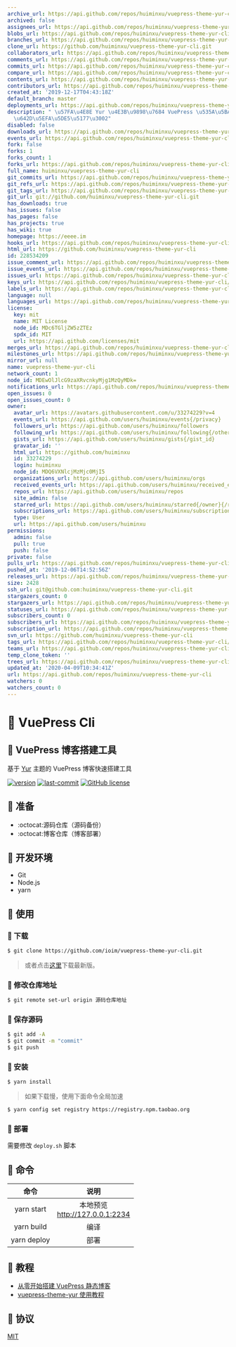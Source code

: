 ```yaml
---
archive_url: https://api.github.com/repos/huiminxu/vuepress-theme-yur-cli/{archive_format}{/ref}
archived: false
assignees_url: https://api.github.com/repos/huiminxu/vuepress-theme-yur-cli/assignees{/user}
blobs_url: https://api.github.com/repos/huiminxu/vuepress-theme-yur-cli/git/blobs{/sha}
branches_url: https://api.github.com/repos/huiminxu/vuepress-theme-yur-cli/branches{/branch}
clone_url: https://github.com/huiminxu/vuepress-theme-yur-cli.git
collaborators_url: https://api.github.com/repos/huiminxu/vuepress-theme-yur-cli/collaborators{/collaborator}
comments_url: https://api.github.com/repos/huiminxu/vuepress-theme-yur-cli/comments{/number}
commits_url: https://api.github.com/repos/huiminxu/vuepress-theme-yur-cli/commits{/sha}
compare_url: https://api.github.com/repos/huiminxu/vuepress-theme-yur-cli/compare/{base}...{head}
contents_url: https://api.github.com/repos/huiminxu/vuepress-theme-yur-cli/contents/{+path}
contributors_url: https://api.github.com/repos/huiminxu/vuepress-theme-yur-cli/contributors
created_at: '2019-12-17T04:43:18Z'
default_branch: master
deployments_url: https://api.github.com/repos/huiminxu/vuepress-theme-yur-cli/deployments
description: " \u57FA\u4E8E Yur \u4E3B\u9898\u7684 VuePress \u535A\u5BA2\u5FEB\u901F\
  \u642D\u5EFA\u5DE5\u5177\u3002"
disabled: false
downloads_url: https://api.github.com/repos/huiminxu/vuepress-theme-yur-cli/downloads
events_url: https://api.github.com/repos/huiminxu/vuepress-theme-yur-cli/events
fork: false
forks: 1
forks_count: 1
forks_url: https://api.github.com/repos/huiminxu/vuepress-theme-yur-cli/forks
full_name: huiminxu/vuepress-theme-yur-cli
git_commits_url: https://api.github.com/repos/huiminxu/vuepress-theme-yur-cli/git/commits{/sha}
git_refs_url: https://api.github.com/repos/huiminxu/vuepress-theme-yur-cli/git/refs{/sha}
git_tags_url: https://api.github.com/repos/huiminxu/vuepress-theme-yur-cli/git/tags{/sha}
git_url: git://github.com/huiminxu/vuepress-theme-yur-cli.git
has_downloads: true
has_issues: false
has_pages: false
has_projects: true
has_wiki: true
homepage: https://eeee.im
hooks_url: https://api.github.com/repos/huiminxu/vuepress-theme-yur-cli/hooks
html_url: https://github.com/huiminxu/vuepress-theme-yur-cli
id: 228534209
issue_comment_url: https://api.github.com/repos/huiminxu/vuepress-theme-yur-cli/issues/comments{/number}
issue_events_url: https://api.github.com/repos/huiminxu/vuepress-theme-yur-cli/issues/events{/number}
issues_url: https://api.github.com/repos/huiminxu/vuepress-theme-yur-cli/issues{/number}
keys_url: https://api.github.com/repos/huiminxu/vuepress-theme-yur-cli/keys{/key_id}
labels_url: https://api.github.com/repos/huiminxu/vuepress-theme-yur-cli/labels{/name}
language: null
languages_url: https://api.github.com/repos/huiminxu/vuepress-theme-yur-cli/languages
license:
  key: mit
  name: MIT License
  node_id: MDc6TGljZW5zZTEz
  spdx_id: MIT
  url: https://api.github.com/licenses/mit
merges_url: https://api.github.com/repos/huiminxu/vuepress-theme-yur-cli/merges
milestones_url: https://api.github.com/repos/huiminxu/vuepress-theme-yur-cli/milestones{/number}
mirror_url: null
name: vuepress-theme-yur-cli
network_count: 1
node_id: MDEwOlJlcG9zaXRvcnkyMjg1MzQyMDk=
notifications_url: https://api.github.com/repos/huiminxu/vuepress-theme-yur-cli/notifications{?since,all,participating}
open_issues: 0
open_issues_count: 0
owner:
  avatar_url: https://avatars.githubusercontent.com/u/33274229?v=4
  events_url: https://api.github.com/users/huiminxu/events{/privacy}
  followers_url: https://api.github.com/users/huiminxu/followers
  following_url: https://api.github.com/users/huiminxu/following{/other_user}
  gists_url: https://api.github.com/users/huiminxu/gists{/gist_id}
  gravatar_id: ''
  html_url: https://github.com/huiminxu
  id: 33274229
  login: huiminxu
  node_id: MDQ6VXNlcjMzMjc0MjI5
  organizations_url: https://api.github.com/users/huiminxu/orgs
  received_events_url: https://api.github.com/users/huiminxu/received_events
  repos_url: https://api.github.com/users/huiminxu/repos
  site_admin: false
  starred_url: https://api.github.com/users/huiminxu/starred{/owner}{/repo}
  subscriptions_url: https://api.github.com/users/huiminxu/subscriptions
  type: User
  url: https://api.github.com/users/huiminxu
permissions:
  admin: false
  pull: true
  push: false
private: false
pulls_url: https://api.github.com/repos/huiminxu/vuepress-theme-yur-cli/pulls{/number}
pushed_at: '2019-12-06T14:52:56Z'
releases_url: https://api.github.com/repos/huiminxu/vuepress-theme-yur-cli/releases{/id}
size: 2428
ssh_url: git@github.com:huiminxu/vuepress-theme-yur-cli.git
stargazers_count: 0
stargazers_url: https://api.github.com/repos/huiminxu/vuepress-theme-yur-cli/stargazers
statuses_url: https://api.github.com/repos/huiminxu/vuepress-theme-yur-cli/statuses/{sha}
subscribers_count: 0
subscribers_url: https://api.github.com/repos/huiminxu/vuepress-theme-yur-cli/subscribers
subscription_url: https://api.github.com/repos/huiminxu/vuepress-theme-yur-cli/subscription
svn_url: https://github.com/huiminxu/vuepress-theme-yur-cli
tags_url: https://api.github.com/repos/huiminxu/vuepress-theme-yur-cli/tags
teams_url: https://api.github.com/repos/huiminxu/vuepress-theme-yur-cli/teams
temp_clone_token: ''
trees_url: https://api.github.com/repos/huiminxu/vuepress-theme-yur-cli/git/trees{/sha}
updated_at: '2020-04-09T10:34:41Z'
url: https://api.github.com/repos/huiminxu/vuepress-theme-yur-cli
watchers: 0
watchers_count: 0
---
```


# :love_hotel: VuePress Cli

## :fishing_pole_and_fish: VuePress 博客搭建工具

基于 [Yur](https://github.com/cnguu/vuepress-theme-yur) 主题的 VuePress 博客快速搭建工具

[![version](https://img.shields.io/github/release/ioim/vuepress-theme-yur-cli.svg?style=flat-square)](https://github.com/ioim/vuepress-theme-yur-cli/releases)
[![last-commit](https://badgen.net/github/last-commit/ioim/vuepress-theme-yur-cli)](https://github.com/ioim/vuepress-theme-yur-cli)
[![GitHub license](https://img.shields.io/github/license/ioim/vuepress-theme-yur-cli)](https://github.com/ioim/vuepress-theme-yur-cli/blob/master/LICENSE)

## :fishing_pole_and_fish: 准备

- :octocat:源码仓库（源码备份）
- :octocat:博客仓库（博客部署）

## :fishing_pole_and_fish: 开发环境

- Git
- Node.js
- yarn


## :fishing_pole_and_fish: 使用

### :bookmark: 下载

```bash
$ git clone https://github.com/ioim/vuepress-theme-yur-cli.git
```

> 或者点击[这里](https://github.com/ioim/vuepress-theme-yur-cli/releases)下载最新版。

### :bookmark: 修改仓库地址

```bash
$ git remote set-url origin 源码仓库地址
```

### :bookmark: 保存源码

```bash
$ git add -A
$ git commit -m "commit"
$ git push
```

### :bookmark: 安装

```bash
$ yarn install
```

> 如果下载慢，使用下面命令全局加速

```bash
$ yarn config set registry https://registry.npm.taobao.org
```

### :bookmark: 部署

需要修改 `deploy.sh` 脚本

## :fishing_pole_and_fish: 命令

| 命令 | 说明 |
| :-: | :-: |
| yarn start | 本地预览<br>http://127.0.0.1:2234 |
| yarn build | 编译 |
| yarn deploy | 部署 |

## :fishing_pole_and_fish: 教程

- [从零开始搭建 VuePress 静态博客](https://gleehub.com/other/cong-ling-kai-shi-da-jian-vuepress-jing-tai-bo-ke.html)
- [vuepress-theme-yur 使用教程](https://gleehub.com/other/vuepress-theme-yur-shi-yong-jiao-cheng.html)

## :fishing_pole_and_fish: 协议

[MIT](https://raw.githubusercontent.com/None/vuepress-theme-yur-cli/master/LICENSE)